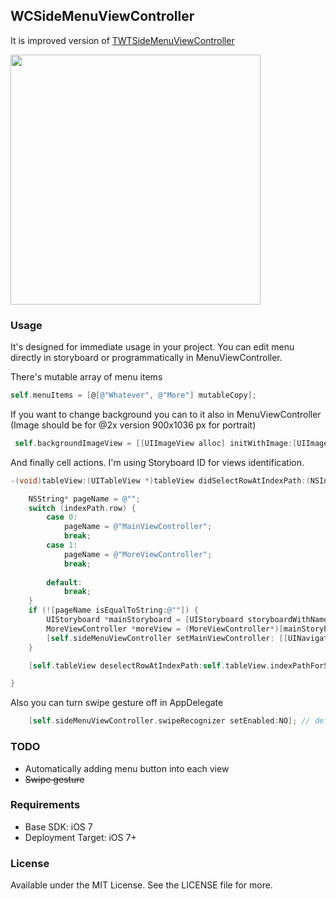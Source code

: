 ## WCSideMenuViewController

It is improved version of [TWTSideMenuViewController](https://github.com/twotoasters/TWTSideMenuViewController "TWTSideMenuViewController") 

<img src="https://raw.github.com/kafejo/WCSideMenuViewController/master/TWTSideMenuViewController-Sample/screenshots/screenshot02.png" width="400">

### Usage
It's designed for immediate usage in your project. You can edit menu directly in storyboard or programmatically in MenuViewController.

There's mutable array of menu items 
```objective-c
self.menuItems = [@[@"Whatever", @"More"] mutableCopy];
```

If you want to change background you can to it also in MenuViewController (Image should be for @2x version 900x1036 px for portrait)

```objective-c
 self.backgroundImageView = [[UIImageView alloc] initWithImage:[UIImage imageNamed:@"galaxy2.png"]];
```

And finally cell actions. I'm using Storyboard ID for views identification.

```objective-c
-(void)tableView:(UITableView *)tableView didSelectRowAtIndexPath:(NSIndexPath *)indexPath{

	NSString* pageName = @"";
	switch (indexPath.row) {
		case 0:
			pageName = @"MainViewController";
			break;
		case 1:
			pageName = @"MoreViewController";
			break;
		
		default:
			break;
	}
	if (![pageName isEqualToString:@""]) {
		UIStoryboard *mainStoryboard = [UIStoryboard storyboardWithName:@"Storyboard" bundle: nil];
		MoreViewController *moreView = (MoreViewController*)[mainStoryboard instantiateViewControllerWithIdentifier: pageName];
		[self.sideMenuViewController setMainViewController: [[UINavigationController alloc] initWithRootViewController:moreView] animated:YES closeMenu:YES];
	}

	[self.tableView deselectRowAtIndexPath:self.tableView.indexPathForSelectedRow animated:YES];

}
```

Also you can turn swipe gesture off in AppDelegate

```objective-c
    [self.sideMenuViewController.swipeRecognizer setEnabled:NO]; // default YES
```


### TODO

- Automatically adding menu button into each view
- <del>Swipe gesture</del>

### Requirements

- Base SDK: iOS 7
- Deployment Target: iOS 7+

### License

Available under the MIT License. See the LICENSE file for more.
